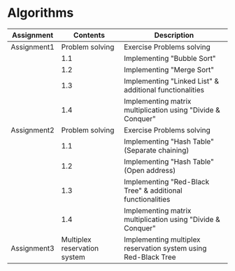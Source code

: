 # Algorithms

|Assignment|Contents|Description|
|------|---|---|
|Assignment1|Problem solving|Exercise Problems solving|
||1.1|Implementing "Bubble Sort"|
||1.2|Implementing "Merge Sort"|
||1.3|Implementing "Linked List" & additional functionalities|
||1.4|Implementing matrix multiplication using "Divide & Conquer"|
|Assignment2|Problem solving|Exercise Problems solving|
||1.1|Implementing "Hash Table" (Separate chaining)|
||1.2|Implementing "Hash Table" (Open address)|
||1.3|Implementing "Red-Black Tree" & additional functionalities|
||1.4|Implementing matrix multiplication using "Divide & Conquer"|
|Assignment3|Multiplex reservation system|Implementing multiplex reservation system using Red-Black Tree|
